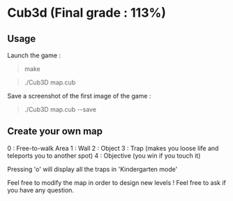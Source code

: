 # Cub3d (Final grade : 113%)

## Usage

Launch the game :

> make

> ./Cub3D map.cub

Save a screenshot of the first image of the game :

> ./Cub3D map.cub --save

## Create your own map

0 : Free-to-walk Area
1 : Wall
2 : Object
3 : Trap (makes you loose life and teleports you to another spot)
4 : Objective (you win if you touch it)

Pressing 'o' will display all the traps in 'Kindergarten mode'

Feel free to modify the map in order to design new levels !
Feel free to ask if you have any question.
